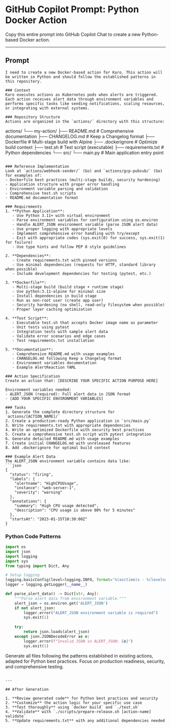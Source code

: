 # GitHub Copilot Prompt: Python Docker Action

Copy this entire prompt into GitHub Copilot Chat to create a new Python-based Docker action.

---

## Prompt

```
I need to create a new Docker-based action for Karo. This action will be written in Python and should follow the established patterns in this repository.

### Context
Karo executes actions as Kubernetes pods when alerts are triggered. Each action receives alert data through environment variables and performs specific tasks like sending notifications, scaling resources, or integrating with external systems.

### Repository Structure
Actions are organized in the `actions/` directory with this structure:
```
actions/
└── my-action/
    ├── README.md          # Comprehensive documentation
    ├── CHANGELOG.md       # Keep a Changelog format
    ├── Dockerfile         # Multi-stage build with Alpine
    ├── .dockerignore      # Optimize build context
    ├── test.sh           # Test script (executable)
    ├── requirements.txt   # Python dependencies
    └── src/
        └── main.py        # Main application entry point
```

### Reference Implementation
Look at `actions/webhook-sender/` (Go) and `actions/gcp-pubsub/` (Go) for examples of:
- Dockerfile best practices (multi-stage builds, security hardening)
- Application structure with proper error handling
- Environment variable parsing and validation
- Comprehensive test.sh scripts
- README.md documentation format

### Requirements
1. **Python Application**:
   - Use Python 3.11+ with virtual environment
   - Parse environment variables for configuration using os.environ
   - Handle ALERT_JSON environment variable (parse JSON alert data)
   - Use proper logging with appropriate levels
   - Implement comprehensive error handling with try/except
   - Exit with appropriate codes (sys.exit(0) for success, sys.exit(1) for failure)
   - Use type hints and follow PEP 8 style guidelines

2. **Dependencies**:
   - Create requirements.txt with pinned versions
   - Use minimal dependencies (requests for HTTP, standard library when possible)
   - Include development dependencies for testing (pytest, etc.)

3. **Dockerfile**:
   - Multi-stage build (build stage + runtime stage)
   - Use python:3.11-alpine for minimal size
   - Install dependencies in build stage
   - Run as non-root user (create app user)
   - Security hardening (no shell, read-only filesystem when possible)
   - Proper layer caching optimization

4. **Test Script**:
   - Executable test.sh that accepts Docker image name as parameter
   - Unit tests using pytest
   - Integration tests with sample alert data
   - Validate error scenarios and edge cases
   - Test requirements.txt installation

5. **Documentation**:
   - Comprehensive README.md with usage examples
   - CHANGELOG.md following Keep a Changelog format
   - Environment variables documentation
   - Example AlertReaction YAML

### Action Specification
Create an action that: [DESCRIBE YOUR SPECIFIC ACTION PURPOSE HERE]

Environment variables needed:
- ALERT_JSON (required): Full alert data in JSON format
- [ADD YOUR SPECIFIC ENVIRONMENT VARIABLES]

### Tasks
1. Generate the complete directory structure for `actions/[ACTION_NAME]/`
2. Create a production-ready Python application in `src/main.py`
3. Write requirements.txt with appropriate dependencies
4. Write an optimized Dockerfile with security best practices
5. Create a comprehensive test.sh script with pytest integration
6. Generate detailed README.md with usage examples
7. Create initial CHANGELOG.md with unreleased features
8. Add .dockerignore for optimal build context

### Example Alert Data
The ALERT_JSON environment variable contains data like:
```json
{
  "status": "firing",
  "labels": {
    "alertname": "HighCPUUsage",
    "instance": "web-server-1",
    "severity": "warning"
  },
  "annotations": {
    "summary": "High CPU usage detected",
    "description": "CPU usage is above 80% for 5 minutes"
  },
  "startsAt": "2023-01-15T10:30:00Z"
}
```

### Python Code Patterns
```python
import os
import json
import logging
import sys
from typing import Dict, Any

# Setup logging
logging.basicConfig(level=logging.INFO, format='%(asctime)s - %(levelname)s - %(message)s')
logger = logging.getLogger(__name__)

def parse_alert_data() -> Dict[str, Any]:
    """Parse alert data from environment variable."""
    alert_json = os.environ.get('ALERT_JSON')
    if not alert_json:
        logger.error("ALERT_JSON environment variable is required")
        sys.exit(1)
    
    try:
        return json.loads(alert_json)
    except json.JSONDecodeError as e:
        logger.error(f"Invalid JSON in ALERT_JSON: {e}")
        sys.exit(1)
```

Generate all files following the patterns established in existing actions, adapted for Python best practices. Focus on production readiness, security, and comprehensive testing.
```

---

## After Generation

1. **Review generated code** for Python best practices and security
2. **Customize** the action logic for your specific use case
3. **Test thoroughly** using `docker build` and `./test.sh`
4. **Validate** with `./scripts/prepare-release.sh [action-name] validate`
5. **Update requirements.txt** with any additional dependencies needed